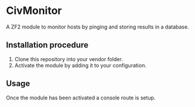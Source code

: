 CivMonitor
==========

A ZF2 module to monitor hosts by pinging and storing results in a database.

Installation procedure
----------------------
1. Clone this repository into your vendor folder.
2. Activate the module by adding it to your configuration.

Usage
-----
Once the module has been activated a console route is setup.
